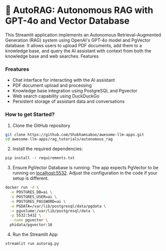# 🤖 AutoRAG: Autonomous RAG with GPT-4o and Vector Database

This Streamlit application implements an Autonomous Retrieval-Augmented Generation (RAG) system using OpenAI's GPT-4o model and PgVector database. It allows users to upload PDF documents, add them to a knowledge base, and query the AI assistant with context from both the knowledge base and web searches.
Features

### Freatures

- Chat interface for interacting with the AI assistant
- PDF document upload and processing
- Knowledge base integration using PostgreSQL and Pgvector
- Web search capability using DuckDuckGo
- Persistent storage of assistant data and conversations

### How to get Started?

1. Clone the GitHub repository

```bash
git clone https://github.com/Shubhamsaboo/awesome-llm-apps.git
cd awesome-llm-apps/rag_tutorials/autonomous_rag
```

2. Install the required dependencies:

```bash
pip install -r requirements.txt
```

3. Ensure PgVector Database is running:
   The app expects PgVector to be running on [localhost:5532](http://localhost:5532/). Adjust the configuration in the code if your setup is different.

```bash
docker run -d \
  -e POSTGRES_DB=ai \
  -e POSTGRES_USER=ai \
  -e POSTGRES_PASSWORD=ai \
  -e PGDATA=/var/lib/postgresql/data/pgdata \
  -v pgvolume:/var/lib/postgresql/data \
  -p 5532:5432 \
  --name pgvector \
  phidata/pgvector:16
```

4. Run the Streamlit App

```bash
streamlit run autorag.py
```
